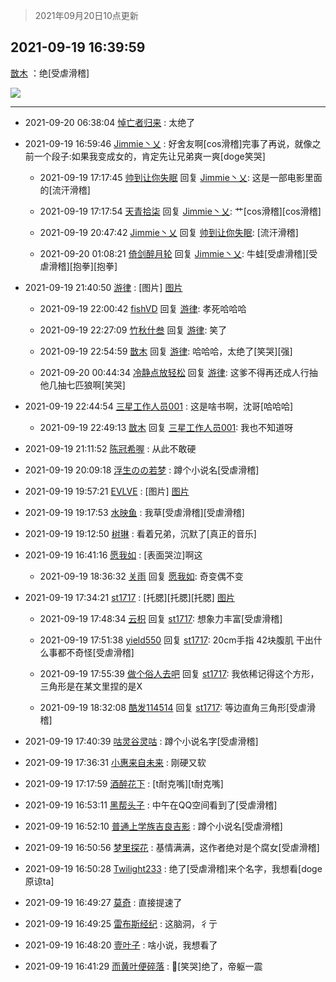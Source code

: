 > 2021年09月20日10点更新
<link rel="stylesheet" href="https://cdn.jsdelivr.net/gh/taotie6/sampleJSON@main/css/photo_show.css">
<meta name="referrer" content="no-referrer" />


 ## 2021-09-19 16:39:59 

 [㪚木](https://www.coolapk.com/feed/30104359?shareKey=NGEzMjdhZGVjYmRkNjE0NmZjMDc~) ：绝[受虐滑稽] 

<div class="album">
<img class="img-item" src="http://image.coolapk.com/feed/2021/0919/16/1081091_5a1077d6_0798_1424@800x685.jpeg" />
</div>

 ------- 

- 2021-09-20 06:38:04 [悼亡者归来](uid=2627573) : 太绝了 

- 2021-09-19 16:59:46 [Jimmie丶乂](uid=8304178) : 好舍友啊[cos滑稽]完事了再说，就像之前一个段子:如果我变成女的，肯定先让兄弟爽一爽[doge笑哭] 

    - 2021-09-19 17:17:45 [帅到让你失眠](uid=458826) 回复 [Jimmie丶乂](uid=8304178): 这是一部电影里面的[流汗滑稽] 

    - 2021-09-19 17:17:54 [天青拾柒](uid=2874164) 回复 [Jimmie丶乂](uid=8304178): 艹[cos滑稽][cos滑稽] 

    - 2021-09-19 20:47:42 [Jimmie丶乂](uid=8304178) 回复 [帅到让你失眠](uid=458826): [流汗滑稽] 

    - 2021-09-20 01:08:21 [倚剑醉月轮](uid=1403500) 回复 [Jimmie丶乂](uid=8304178): 牛蛙[受虐滑稽][受虐滑稽][抱拳][抱拳] 

- 2021-09-19 21:40:50 [游律](uid=2470726) : [图片] [图片](http://image.coolapk.com/feed/2021/0919/21/2470726_8617e680_8849_4419@490x960.jpeg)

    - 2021-09-19 22:00:42 [fishVD](uid=1305847) 回复 [游律](uid=2470726): 孝死哈哈哈 

    - 2021-09-19 22:27:09 [竹秋什叁](uid=2319428) 回复 [游律](uid=2470726): 笑了 

    - 2021-09-19 22:54:59 [㪚木](uid=1081091) 回复 [游律](uid=2470726): 哈哈哈，太绝了[笑哭][强] 

    - 2021-09-20 00:44:34 [冷静点放轻松](uid=503205) 回复 [游律](uid=2470726): 这爹不得再还成人行抽他几抽七匹狼啊[笑哭] 

- 2021-09-19 22:44:54 [三星工作人员001](uid=637106) : 这是啥书啊，沈哥[哈哈哈] 

    - 2021-09-19 22:49:13 [㪚木](uid=1081091) 回复 [三星工作人员001](uid=637106): 我也不知道呀 

- 2021-09-19 21:11:52 [陈冠希喔](uid=992843) : 从此不敢硬 

- 2021-09-19 20:09:18 [浮生のの若梦](uid=1701812) : 蹲个小说名[受虐滑稽] 

- 2021-09-19 19:57:21 [EVLVE](uid=624501) : [图片] [图片](http://image.coolapk.com/feed/2021/0919/19/624501_769c5cb1_2640_4668@616x551.jpeg)

- 2021-09-19 19:17:53 [水映鱼](uid=1537596) : 我草[受虐滑稽][受虐滑稽] 

- 2021-09-19 19:12:50 [树琳](uid=1807052) : 看着兄弟，沉默了[真正的音乐] 

- 2021-09-19 16:41:16 [愿我如](uid=3364757) : [表面哭泣]啊这 

    - 2021-09-19 18:36:32 [关雨](uid=2942673) 回复 [愿我如](uid=3364757): 奇变偶不变 

- 2021-09-19 17:34:21 [st1717](uid=1303467) : [托腮][托腮][托腮] [图片](http://image.coolapk.com/feed/2021/0919/17/1303467_5938dee6_4060_8489@1104x2376.jpeg)

    - 2021-09-19 17:48:34 [云枳](uid=4374824) 回复 [st1717](uid=1303467): 想象力丰富[受虐滑稽] 

    - 2021-09-19 17:51:38 [yield550](uid=3550732) 回复 [st1717](uid=1303467): 20cm手指 42块腹肌 干出什么事都不奇怪[受虐滑稽] 

    - 2021-09-19 17:55:39 [做个俗人去吧](uid=1106788) 回复 [st1717](uid=1303467): 我依稀记得这个方形，三角形是在某文里捏的是X 

    - 2021-09-19 18:32:08 [酷发114514](uid=4321323) 回复 [st1717](uid=1303467): 等边直角三角形[受虐滑稽] 

- 2021-09-19 17:40:39 [咕灵谷灵咕](uid=1854895) : 蹲个小说名字[受虐滑稽] 

- 2021-09-19 17:36:31 [小惠来自未来](uid=847097) : 刚硬又软 

- 2021-09-19 17:17:59 [酒醉花下](uid=444500) : [t耐克嘴][t耐克嘴] 

- 2021-09-19 16:53:11 [黑帮头子](uid=2838832) : 中午在QQ空间看到了[受虐滑稽] 

- 2021-09-19 16:52:10 [普通上学族吉良吉影](uid=2364771) : 蹲个小说名[受虐滑稽] 

- 2021-09-19 16:50:56 [梦里探花](uid=836750) : 基情满满，这作者绝对是个腐女[受虐滑稽] 

- 2021-09-19 16:50:28 [Twilight233](uid=11579019) : 绝了[受虐滑稽]来个名字，我想看[doge原谅ta] 

- 2021-09-19 16:49:27 [莫奇](uid=131936) : 直接提速了 

- 2021-09-19 16:49:25 [雷布斯经纪](uid=989319) : 这脑洞，彳亍 

- 2021-09-19 16:48:20 [壹叶子](uid=1499650) : 啥小说，我想看了 

- 2021-09-19 16:41:29 [而黄叶便碎落](uid=2845514) : 🌿[笑哭]绝了，帝躯一震 

